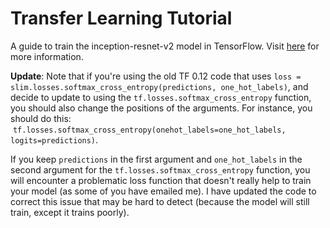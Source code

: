 # Transfer Learning Tutorial

A guide to train the inception-resnet-v2 model in TensorFlow. Visit [here](https://kwotsin.github.io/tech/2017/02/11/transfer-learning.html) for more information.

**Update**: Note that if you're using the old TF 0.12 code that uses `loss = slim.losses.softmax_cross_entropy(predictions, one_hot_labels)`, and decide to update to using the `tf.losses.softmax_cross_entropy` function, you should also change the positions of the arguments. For instance, you should do this:  `tf.losses.softmax_cross_entropy(onehot_labels=one_hot_labels, logits=predictions)`. 

If you keep `predictions` in the first argument and `one_hot_labels` in the second argument for the `tf.losses.softmax_cross_entropy` function, you will encounter a problematic loss function that doesn't really help to train your model (as some of you have emailed me). I have updated the code to correct this issue that may be hard to detect (because the model will still train, except it trains poorly).
